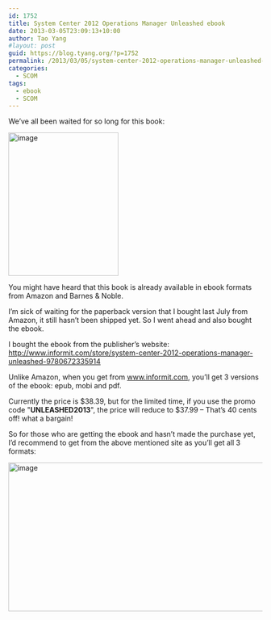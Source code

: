 ```yaml
---
id: 1752
title: System Center 2012 Operations Manager Unleashed ebook
date: 2013-03-05T23:09:13+10:00
author: Tao Yang
#layout: post
guid: https://blog.tyang.org/?p=1752
permalink: /2013/03/05/system-center-2012-operations-manager-unleashed-ebook/
categories:
  - SCOM
tags:
  - ebook
  - SCOM
---
```

We’ve all been waited for so long for this book:

<a href="https://blog.tyang.org/wp-content/uploads/2013/03/image4.png"><img style="background-image: none; padding-top: 0px; padding-left: 0px; display: inline; padding-right: 0px; border: 0px;" title="image" alt="image" src="https://blog.tyang.org/wp-content/uploads/2013/03/image_thumb3.png" width="218" height="284" border="0" /></a>

You might have heard that this book is already available in ebook formats from Amazon and Barnes & Noble.

I’m sick of waiting for the paperback version that I bought last July from Amazon, it still hasn’t been shipped yet. So I went ahead and also bought the ebook.

I bought the ebook from the publisher’s website: <a title="http://www.informit.com/store/system-center-2012-operations-manager-unleashed-9780672335914" href="http://www.informit.com/store/system-center-2012-operations-manager-unleashed-9780672335914">http://www.informit.com/store/system-center-2012-operations-manager-unleashed-9780672335914</a>

Unlike Amazon, when you get from <a href="http://www.informit.com">www.informit.com</a>, you’ll get 3 versions of the ebook: epub, mobi and pdf.

Currently the price is $38.39, but for the limited time, if you use the promo code "<strong>UNLEASHED2013</strong>", the price will reduce to $37.99 – That’s 40 cents off! what a bargain!

So for those who are getting the ebook and hasn’t made the purchase yet, I’d recommend to get from the above mentioned site as you’ll get all 3 formats:

<a href="https://blog.tyang.org/wp-content/uploads/2013/03/image5.png"><img style="background-image: none; padding-top: 0px; padding-left: 0px; display: inline; padding-right: 0px; border: 0px;" title="image" alt="image" src="https://blog.tyang.org/wp-content/uploads/2013/03/image_thumb4.png" width="533" height="295" border="0" /></a>